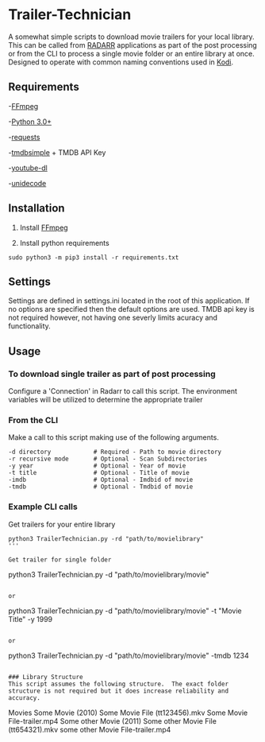 # Trailer-Technician
A somewhat simple scripts to download movie trailers for your local library.  This can be called from [RADARR](https://github.com/Radarr/Radarr) applications as part of the post processing or from the CLI to process a single movie folder or an entire library at once.  Designed to operate with common naming conventions used in [Kodi](https://kodi.tv).

## Requirements
-[FFmpeg](https://github.com/FFmpeg/FFmpeg)

-[Python 3.0+](https://www.python.org/)

-[requests](https://github.com/psf/requests)

-[tmdbsimple](https://github.com/celiao/tmdbsimple/blob/master/README.rst) + TMDB API Key

-[youtube-dl](https://github.com/rg3/youtube-dl/blob/master/README.md#installation)

-[unidecode](https://github.com/avian2/unidecode)

## Installation
1. Install [FFmpeg](https://github.com/FFmpeg/FFmpeg)

2. Install python requirements
```
sudo python3 -m pip3 install -r requirements.txt
```

## Settings
Settings are defined in settings.ini located in the root of this application.  If no options are specified then the default options are used.  TMDB api key is not required however, not having one severly limits acuracy and functionality.

## Usage

### To download single trailer as part of post processing
Configure a 'Connection' in Radarr to call this script. The environment variables will be utilized to determine the appropriate trailer

### From the CLI
Make a call to this script making use of the following arguments.
```
-d directory            # Required - Path to movie directory
-r recursive mode       # Optional - Scan Subdirectories
-y year                 # Optional - Year of movie
-t title                # Optional - Title of movie
-imdb                   # Optional - Imdbid of movie
-tmdb                   # Optional - Tmdbid of movie
```

### Example CLI calls
Get trailers for your entire library
```
python3 TrailerTechnician.py -rd "path/to/movielibrary"
'''

Get trailer for single folder
```
python3 TrailerTechnician.py -d "path/to/movielibrary/movie"
```

or

```
python3 TrailerTechnician.py -d "path/to/movielibrary/movie" -t "Movie Title" -y 1999
```

or

```
python3 TrailerTechnician.py -d "path/to/movielibrary/movie" -tmdb 1234
```

### Library Structure
This script assumes the following structure.  The exact folder structure is not required but it does increase reliability and accuracy.

```
Movies
    Some Movie (2010)
        Some Movie File (tt123456).mkv
        Some Movie File-trailer.mp4
    Some other Movie (2011)
        Some other Movie File (tt654321).mkv
        some other Movie File-trailer.mp4
```